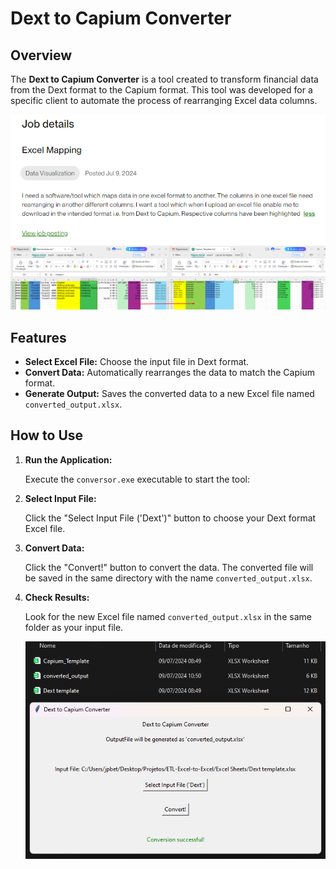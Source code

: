 # Dext to Capium Converter

## Overview

The **Dext to Capium Converter** is a tool created to transform financial data from the Dext format to the Capium format. This tool was developed for a specific client to automate the process of rearranging Excel data columns.

![Job Description](Screenshot_1.png)
![ETL Request](Screenshot_2.png)

## Features

- **Select Excel File:** Choose the input file in Dext format.
- **Convert Data:** Automatically rearranges the data to match the Capium format.
- **Generate Output:** Saves the converted data to a new Excel file named `converted_output.xlsx`.

## How to Use

1. **Run the Application:**

    Execute the `conversor.exe` executable to start the tool:

2. **Select Input File:**

    Click the "Select Input File ('Dext')" button to choose your Dext format Excel file.

3. **Convert Data:**

    Click the "Convert!" button to convert the data. The converted file will be saved in the same directory with the name `converted_output.xlsx`.

4. **Check Results:**

    Look for the new Excel file named `converted_output.xlsx` in the same folder as your input file.

    ![Finished Project](Screenshot_3.png)
